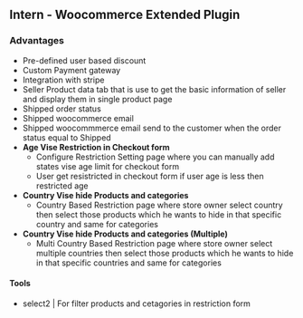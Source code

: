 ## Intern - Woocommerce Extended Plugin
### Advantages
* Pre-defined user based discount
* Custom Payment gateway
* Integration with stripe
* Seller Product data tab that is use to get the basic information of seller and display them in single product page 
* Shipped order status
* Shipped woocommerce email
* Shipped woocommmerce email send to the customer when the order status equal to Shipped
* **Age Vise Restriction in Checkout form**
  - Configure Restriction Setting page where you can manually add states vise age limit for checkout form  
  - User get resistricted in checkout form if user age is less then restricted age  
* **Country Vise hide Products and categories**
  - Country Based Restriction page where store owner select country then select those products which he wants to hide in that specific country and same for categories
* **Country Vise hide Products and categories (Multiple)**
  - Multi Country Based Restriction page where store owner select multiple countries then select those products which he wants to hide in that specific countries and same for categories 
#### Tools
* select2 | For filter products and cetagories in restriction form
